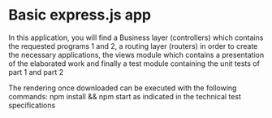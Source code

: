 # Basic express.js app 
In this application, you will find a Business layer (controllers) which contains the requested programs 1 and 2, a routing layer (routers) in order to create the necessary applications, the views module which contains a presentation of the elaborated work and finally a test module containing the unit tests of part 1 and part 2

The rendering once downloaded can be executed with the following commands: npm install && npm start as indicated in the technical test specifications
